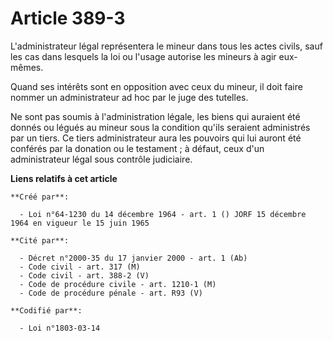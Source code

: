 # Article 389-3

L'administrateur légal représentera le mineur dans tous les actes civils, sauf les cas dans lesquels la loi ou l'usage
autorise les mineurs à agir eux-mêmes.

Quand ses intérêts sont en opposition avec ceux du mineur, il doit faire nommer un administrateur ad hoc par le juge des
tutelles.

Ne sont pas soumis à l'administration légale, les biens qui auraient été donnés ou légués au mineur sous la condition qu'ils
seraient administrés par un tiers. Ce tiers administrateur aura les pouvoirs qui lui auront été conférés par la donation ou
le testament ; à défaut, ceux d'un administrateur légal sous contrôle judiciaire.

**Liens relatifs à cet article**

	**Créé par**:

	  - Loi n°64-1230 du 14 décembre 1964 - art. 1 () JORF 15 décembre 1964 en vigueur le 15 juin 1965

	**Cité par**:

	  - Décret n°2000-35 du 17 janvier 2000 - art. 1 (Ab)
	  - Code civil - art. 317 (M)
	  - Code civil - art. 388-2 (V)
	  - Code de procédure civile - art. 1210-1 (M)
	  - Code de procédure pénale - art. R93 (V)

	**Codifié par**:

	  - Loi n°1803-03-14
